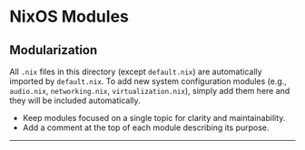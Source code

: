 # NixOS Modules

## Modularization

All `.nix` files in this directory (except `default.nix`) are automatically imported by `default.nix`. To add new system configuration modules (e.g., `audio.nix`, `networking.nix`, `virtualization.nix`), simply add them here and they will be included automatically.

- Keep modules focused on a single topic for clarity and maintainability.
- Add a comment at the top of each module describing its purpose.

--- 